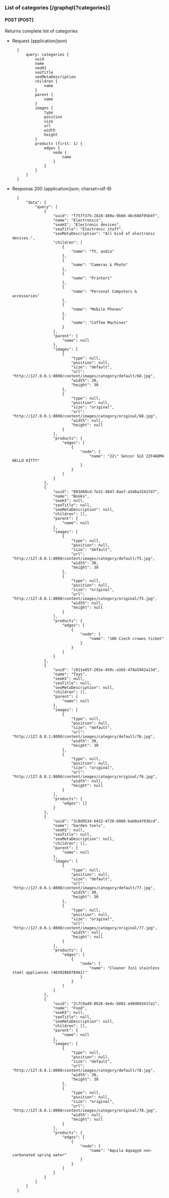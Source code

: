 ### List of categories [/graphql{?categories}]

#### POST [POST]

Returns complete list of categories

- Request (application/json)

        {
            query: categories {
                uuid
                name
                seoH1
                seoTitle
                seoMetaDescription
                children {
                    name
                }
                parent {
                    name
                }
                images {
                    type
                    position
                    size
                    url
                    width
                    height
                }
                products (first: 1) {
                    edges {
                        node {
                            name
                        }
                    }
                }
            }
        }

- Response 200 (application/json; charset=utf-8)

        {
            "data": {
                "query": [
                    {
                        "uuid": "f757f375-2828-489a-9b60-46c608f05b4f",
                        "name": "Electronics",
                        "seoH1": "Electronic devices",
                        "seoTitle": "Electronic stuff",
                        "seoMetaDescription": "All kind of electronic devices.",
                        "children": [
                            {
                                "name": "TV, audio"
                            },
                            {
                                "name": "Cameras & Photo"
                            },
                            {
                                "name": "Printers"
                            },
                            {
                                "name": "Personal Computers & accessories"
                            },
                            {
                                "name": "Mobile Phones"
                            },
                            {
                                "name": "Coffee Machines"
                            }
                        ],
                        "parent": {
                            "name": null
                        },
                        "images": [
                            {
                                "type": null,
                                "position": null,
                                "size": "default",
                                "url": "http://127.0.0.1:8000/content/images/category/default/68.jpg",
                                "width": 30,
                                "height": 30
                            },
                            {
                                "type": null,
                                "position": null,
                                "size": "original",
                                "url": "http://127.0.0.1:8000/content/images/category/original/68.jpg",
                                "width": null,
                                "height": null
                            }
                        ],
                        "products": {
                            "edges": [
                                {
                                    "node": {
                                        "name": "22\" Sencor SLE 22F46DM4 HELLO KITTY"
                                    }
                                }
                            ]
                        }
                    },
                    {
                        "uuid": "093460cd-7e31-4847-8ae7-a5d8a3241f47",
                        "name": "Books",
                        "seoH1": null,
                        "seoTitle": null,
                        "seoMetaDescription": null,
                        "children": [],
                        "parent": {
                            "name": null
                        },
                        "images": [
                            {
                                "type": null,
                                "position": null,
                                "size": "default",
                                "url": "http://127.0.0.1:8000/content/images/category/default/75.jpg",
                                "width": 30,
                                "height": 30
                            },
                            {
                                "type": null,
                                "position": null,
                                "size": "original",
                                "url": "http://127.0.0.1:8000/content/images/category/original/75.jpg",
                                "width": null,
                                "height": null
                            }
                        ],
                        "products": {
                            "edges": [
                                {
                                    "node": {
                                        "name": "100 Czech crowns ticket"
                                    }
                                }
                            ]
                        }
                    },
                    {
                        "uuid": "c011e65f-201e-459c-a1b5-47da5942a13d",
                        "name": "Toys",
                        "seoH1": null,
                        "seoTitle": null,
                        "seoMetaDescription": null,
                        "children": [],
                        "parent": {
                            "name": null
                        },
                        "images": [
                            {
                                "type": null,
                                "position": null,
                                "size": "default",
                                "url": "http://127.0.0.1:8000/content/images/category/default/76.jpg",
                                "width": 30,
                                "height": 30
                            },
                            {
                                "type": null,
                                "position": null,
                                "size": "original",
                                "url": "http://127.0.0.1:8000/content/images/category/original/76.jpg",
                                "width": null,
                                "height": null
                            }
                        ],
                        "products": {
                            "edges": []
                        }
                    },
                    {
                        "uuid": "3c8d9534-6432-4726-b068-bab0a47036cd",
                        "name": "Garden tools",
                        "seoH1": null,
                        "seoTitle": null,
                        "seoMetaDescription": null,
                        "children": [],
                        "parent": {
                            "name": null
                        },
                        "images": [
                            {
                                "type": null,
                                "position": null,
                                "size": "default",
                                "url": "http://127.0.0.1:8000/content/images/category/default/77.jpg",
                                "width": 30,
                                "height": 30
                            },
                            {
                                "type": null,
                                "position": null,
                                "size": "original",
                                "url": "http://127.0.0.1:8000/content/images/category/original/77.jpg",
                                "width": null,
                                "height": null
                            }
                        ],
                        "products": {
                            "edges": [
                                {
                                    "node": {
                                        "name": "Cleaner 3in1 stainless steel appliances (4039286078461)"
                                    }
                                }
                            ]
                        }
                    },
                    {
                        "uuid": "2c7c9a49-8626-4e4c-b081-e48d663417a1",
                        "name": "Food",
                        "seoH1": null,
                        "seoTitle": null,
                        "seoMetaDescription": null,
                        "children": [],
                        "parent": {
                            "name": null
                        },
                        "images": [
                            {
                                "type": null,
                                "position": null,
                                "size": "default",
                                "url": "http://127.0.0.1:8000/content/images/category/default/78.jpg",
                                "width": 30,
                                "height": 30
                            },
                            {
                                "type": null,
                                "position": null,
                                "size": "original",
                                "url": "http://127.0.0.1:8000/content/images/category/original/78.jpg",
                                "width": null,
                                "height": null
                            }
                        ],
                        "products": {
                            "edges": [
                                {
                                    "node": {
                                        "name": "Aquila Aquagym non-carbonated spring water"
                                    }
                                }
                            ]
                        }
                    }
                ]
            }
        }
